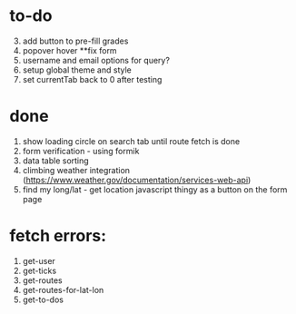 # to-do
3. add button to pre-fill grades
1. popover hover **fix form
1. username and email options for query?
2. setup global theme and style
5. set currentTab back to 0 after testing

# done
1. show loading circle on search tab until route fetch is done
3. form verification - using formik
3. data table sorting
4. climbing weather integration (https://www.weather.gov/documentation/services-web-api)
2. find my long/lat - get location javascript thingy as a button on the form page

# fetch errors:
1. get-user
2. get-ticks
3. get-routes
4. get-routes-for-lat-lon
5. get-to-dos

